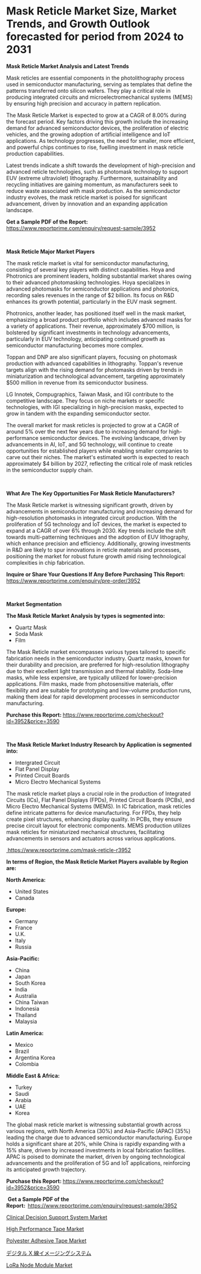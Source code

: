 <p><h1>Mask Reticle Market Size, Market Trends, and Growth Outlook forecasted for period from 2024 to 2031</h1></p><p><strong>Mask Reticle Market Analysis and Latest Trends</strong></p>
<p><p>Mask reticles are essential components in the photolithography process used in semiconductor manufacturing, serving as templates that define the patterns transferred onto silicon wafers. They play a critical role in producing integrated circuits and microelectromechanical systems (MEMS) by ensuring high precision and accuracy in pattern replication.</p><p>The Mask Reticle Market is expected to grow at a CAGR of 8.00% during the forecast period. Key factors driving this growth include the increasing demand for advanced semiconductor devices, the proliferation of electric vehicles, and the growing adoption of artificial intelligence and IoT applications. As technology progresses, the need for smaller, more efficient, and powerful chips continues to rise, fuelling investment in mask reticle production capabilities.</p><p>Latest trends indicate a shift towards the development of high-precision and advanced reticle technologies, such as photomask technology to support EUV (extreme ultraviolet) lithography. Furthermore, sustainability and recycling initiatives are gaining momentum, as manufacturers seek to reduce waste associated with mask production. As the semiconductor industry evolves, the mask reticle market is poised for significant advancement, driven by innovation and an expanding application landscape.</p></p>
<p><strong>Get a Sample PDF of the Report:&nbsp;</strong> <a href="https://www.reportprime.com/enquiry/request-sample/3952">https://www.reportprime.com/enquiry/request-sample/3952</a></p>
<p>&nbsp;</p>
<p><strong>Mask Reticle Major Market Players</strong></p>
<p><p>The mask reticle market is vital for semiconductor manufacturing, consisting of several key players with distinct capabilities. Hoya and Photronics are prominent leaders, holding substantial market shares owing to their advanced photomasking technologies. Hoya specializes in advanced photomasks for semiconductor applications and photonics, recording sales revenues in the range of $2 billion. Its focus on R&D enhances its growth potential, particularly in the EUV mask segment.</p><p>Photronics, another leader, has positioned itself well in the mask market, emphasizing a broad product portfolio which includes advanced masks for a variety of applications. Their revenue, approximately $700 million, is bolstered by significant investments in technology advancements, particularly in EUV technology, anticipating continued growth as semiconductor manufacturing becomes more complex.</p><p>Toppan and DNP are also significant players, focusing on photomask production with advanced capabilities in lithography. Toppan's revenue targets align with the rising demand for photomasks driven by trends in miniaturization and technological advancement, targeting approximately $500 million in revenue from its semiconductor business.</p><p>LG Innotek, Compugraphics, Taiwan Mask, and IGI contribute to the competitive landscape. They focus on niche markets or specific technologies, with IGI specializing in high-precision masks, expected to grow in tandem with the expanding semiconductor sector.</p><p>The overall market for mask reticles is projected to grow at a CAGR of around 5% over the next few years due to increasing demand for high-performance semiconductor devices. The evolving landscape, driven by advancements in AI, IoT, and 5G technology, will continue to create opportunities for established players while enabling smaller companies to carve out their niches. The market's estimated worth is expected to reach approximately $4 billion by 2027, reflecting the critical role of mask reticles in the semiconductor supply chain.</p></p>
<p>&nbsp;</p>
<p><strong>What Are The Key Opportunities For Mask Reticle Manufacturers?</strong></p>
<p><p>The Mask Reticle market is witnessing significant growth, driven by advancements in semiconductor manufacturing and increasing demand for high-resolution photomasks in integrated circuit production. With the proliferation of 5G technology and IoT devices, the market is expected to expand at a CAGR of over 6% through 2030. Key trends include the shift towards multi-patterning techniques and the adoption of EUV lithography, which enhance precision and efficiency. Additionally, growing investments in R&D are likely to spur innovations in reticle materials and processes, positioning the market for robust future growth amid rising technological complexities in chip fabrication.</p></p>
<p><strong>Inquire or Share Your Questions If Any Before Purchasing This Report:</strong> <a href="https://www.reportprime.com/enquiry/pre-order/3952">https://www.reportprime.com/enquiry/pre-order/3952</a></p>
<p>&nbsp;</p>
<p><strong>Market Segmentation</strong></p>
<p><strong>The Mask Reticle Market Analysis by types is segmented into:</strong></p>
<p><ul><li>Quartz Mask</li><li>Soda Mask</li><li>Film</li></ul></p>
<p><p>The Mask Reticle market encompasses various types tailored to specific fabrication needs in the semiconductor industry. Quartz masks, known for their durability and precision, are preferred for high-resolution lithography due to their excellent light transmission and thermal stability. Soda-lime masks, while less expensive, are typically utilized for lower-precision applications. Film masks, made from photosensitive materials, offer flexibility and are suitable for prototyping and low-volume production runs, making them ideal for rapid development processes in semiconductor manufacturing.</p></p>
<p><strong>Purchase this Report:&nbsp;</strong><a href="https://www.reportprime.com/checkout?id=3952&price=3590">https://www.reportprime.com/checkout?id=3952&price=3590</a></p>
<p>&nbsp;</p>
<p><strong>The Mask Reticle Market Industry Research by Application is segmented into:</strong></p>
<p><ul><li>Intergrated Circuit</li><li>Flat Panel Display</li><li>Printed Circuit Boards</li><li>Micro Electro Mechanical Systems</li></ul></p>
<p><p>The mask reticle market plays a crucial role in the production of Integrated Circuits (ICs), Flat Panel Displays (FPDs), Printed Circuit Boards (PCBs), and Micro Electro Mechanical Systems (MEMS). In IC fabrication, mask reticles define intricate patterns for device manufacturing. For FPDs, they help create pixel structures, enhancing display quality. In PCBs, they ensure precise circuit layout for electronic components. MEMS production utilizes mask reticles for miniaturized mechanical structures, facilitating advancements in sensors and actuators across various applications.</p></p>
<p><a href="https://www.reportprime.com/mask-reticle-r3952">&nbsp;https://www.reportprime.com/mask-reticle-r3952</a></p>
<p><strong>In terms of Region, the Mask Reticle Market Players available by Region are:</strong></p>
<p>
    <p> <strong> North America: </strong>
        <ul>
            <li>United States</li>
            <li>Canada</li>
        </ul>
        </p> 
    <p> <strong> Europe: </strong>
        <ul>
            <li>Germany</li>
            <li>France</li>
            <li>U.K.</li>
            <li>Italy</li>
            <li>Russia</li>
        </ul>
        </p> 
    <p> <strong> Asia-Pacific: </strong>
        <ul>
            <li>China</li>
            <li>Japan</li>
            <li>South Korea</li>
            <li>India</li>
            <li>Australia</li>
            <li>China Taiwan</li>
            <li>Indonesia</li>
            <li>Thailand</li>
            <li>Malaysia</li>
        </ul>
        </p> 
    <p> <strong> Latin America: </strong>
        <ul>
            <li>Mexico</li>
            <li>Brazil</li>
            <li>Argentina Korea</li>
            <li>Colombia</li>
        </ul>
        </p> 
    <p> <strong> Middle East & Africa: </strong>
        <ul>
            <li>Turkey</li>
            <li>Saudi</li>
            <li>Arabia</li>
            <li>UAE</li>
            <li>Korea</li>
        </ul>
    </p>
    </p>
<p><p>The global mask reticle market is witnessing substantial growth across various regions, with North America (30%) and Asia-Pacific (APAC) (35%) leading the charge due to advanced semiconductor manufacturing. Europe holds a significant share at 20%, while China is rapidly expanding with a 15% share, driven by increased investments in local fabrication facilities. APAC is poised to dominate the market, driven by ongoing technological advancements and the proliferation of 5G and IoT applications, reinforcing its anticipated growth trajectory.</p></p>
<p><strong>Purchase this Report: </strong><a href="https://www.reportprime.com/checkout?id=3952&price=3590">https://www.reportprime.com/checkout?id=3952&price=3590</a></p>
<p>&nbsp;<strong>Get a Sample PDF of the Report:&nbsp;&nbsp;</strong><a href="https://www.reportprime.com/enquiry/request-sample/3952">https://www.reportprime.com/enquiry/request-sample/3952</a></p>
<p><strong></strong></p>
<p><p><a href="https://medium.com/@dominiclawrence92/what-is-clinical-decision-support-system-market-508c63be15fb">Clinical Decision Support System Market</a></p><p><a href="https://issuu.com/reportprime-2/docs/high-performance-tape-market-size-2_77b7cc119bdadb">High Performance Tape Market</a></p><p><a href="https://issuu.com/reportprime-2/docs/polyester-adhesive-tape-market-size_a58053756174f5">Polyester Adhesive Tape Market</a></p><p><a href="https://medium.com/@monserrateklfnsch/digital-x-ray-imaging-system-market-%E3%81%AF-%E3%82%B3%E3%82%B9%E3%83%88%E7%AE%A1%E7%90%86%E3%81%A8%E5%8A%B9%E7%8E%87%E5%90%91%E4%B8%8A%E3%82%92%E5%84%AA%E5%85%88%E3%81%97%E3%81%BE%E3%81%99-%E3%81%95%E3%82%89%E3%81%AB-%E5%A0%B1%E5%91%8A%E6%9B%B8%E3%81%AF%E5%B8%82%E5%A0%B4%E3%81%AE%E9%9C%80%E8%A6%81%E9%9D%A2%E3%81%A8%E4%BE%9B%E7%B5%A6%E9%9D%A2%E3%81%AE%E4%B8%A1%E6%96%B9%E3%82%92%E3%82%AB%E3%83%90%E3%83%BC%E3%81%97%E3%81%A6%E3%81%84%E3%81%BE%E3%81%99-digital-b40abfb7a34b">デジタル X 線イメージングシステム</a></p><p><a href="https://github.com/LilianFaulkner65/Market-Research-Report-List-1/blob/main/lora-node-module-market.md">LoRa Node Module Market</a></p></p>